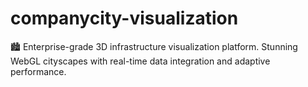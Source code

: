 # companycity-visualization
🏙️ Enterprise-grade 3D infrastructure visualization platform. Stunning WebGL cityscapes with real-time data integration and adaptive performance.
